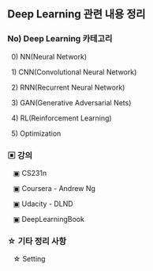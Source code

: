 ## Deep Learning 관련 내용 정리 ##

### No) Deep Learning 카테고리 ###
&nbsp;&nbsp;0) NN(Neural Network)

&nbsp;&nbsp;1) CNN(Convolutional Neural Network)

&nbsp;&nbsp;2) RNN(Recurrent Neural Network)

&nbsp;&nbsp;3) GAN(Generative Adversarial Nets)

&nbsp;&nbsp;4) RL(Reinforcement Learning)

&nbsp;&nbsp;5) Optimization

### ▣ 강의 ###

&nbsp;&nbsp; ▣ CS231n

&nbsp;&nbsp; ▣ Coursera - Andrew Ng

&nbsp;&nbsp; ▣ Udacity - DLND

&nbsp;&nbsp; ▣ DeepLearningBook

### ☆ 기타 정리 사항 ###
&nbsp;&nbsp; ☆  Setting